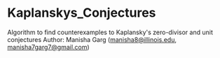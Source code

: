 # Kaplanskys_Conjectures
Algorithm to find counterexamples to Kaplansky's zero-divisor and unit conjectures
Author: Manisha Garg (manisha8@illinois.edu, manisha7garg7@gmail.com)
